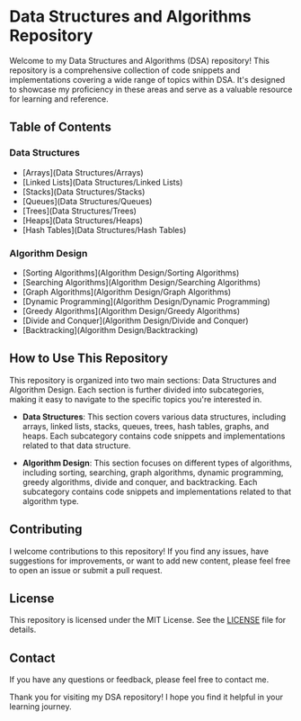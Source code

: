 # Data Structures and Algorithms Repository

Welcome to my Data Structures and Algorithms (DSA) repository! This repository is a comprehensive collection of code snippets and implementations covering a wide range of topics within DSA. It's designed to showcase my proficiency in these areas and serve as a valuable resource for learning and reference.

## Table of Contents

### Data Structures

- [Arrays](Data Structures/Arrays)
- [Linked Lists](Data Structures/Linked Lists)
- [Stacks](Data Structures/Stacks)
- [Queues](Data Structures/Queues)
- [Trees](Data Structures/Trees)
- [Heaps](Data Structures/Heaps)
- [Hash Tables](Data Structures/Hash Tables)

### Algorithm Design

- [Sorting Algorithms](Algorithm Design/Sorting Algorithms)
- [Searching Algorithms](Algorithm Design/Searching Algorithms)
- [Graph Algorithms](Algorithm Design/Graph Algorithms)
- [Dynamic Programming](Algorithm Design/Dynamic Programming)
- [Greedy Algorithms](Algorithm Design/Greedy Algorithms)
- [Divide and Conquer](Algorithm Design/Divide and Conquer)
- [Backtracking](Algorithm Design/Backtracking)

## How to Use This Repository

This repository is organized into two main sections: Data Structures and Algorithm Design. Each section is further divided into subcategories, making it easy to navigate to the specific topics you're interested in.

- **Data Structures**: This section covers various data structures, including arrays, linked lists, stacks, queues, trees, hash tables, graphs, and heaps. Each subcategory contains code snippets and implementations related to that data structure.

- **Algorithm Design**: This section focuses on different types of algorithms, including sorting, searching, graph algorithms, dynamic programming, greedy algorithms, divide and conquer, and backtracking. Each subcategory contains code snippets and implementations related to that algorithm type.

## Contributing

I welcome contributions to this repository! If you find any issues, have suggestions for improvements, or want to add new content, please feel free to open an issue or submit a pull request.

## License

This repository is licensed under the MIT License. See the [LICENSE](LICENSE) file for details.

## Contact

If you have any questions or feedback, please feel free to contact me.

Thank you for visiting my DSA repository! I hope you find it helpful in your learning journey.
